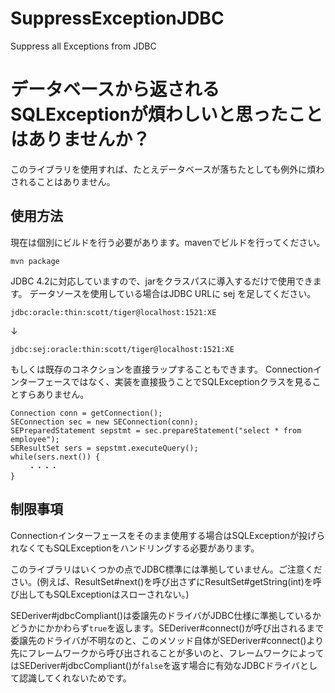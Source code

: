 # SuppressExceptionJDBC
Suppress all Exceptions from JDBC


# データベースから返されるSQLExceptionが煩わしいと思ったことはありませんか？
このライブラリを使用すれば、たとえデータベースが落ちたとしても例外に煩わされることはありません。

## 使用方法

現在は個別にビルドを行う必要があります。mavenでビルドを行ってください。

```
mvn package
```


JDBC 4.2に対応していますので、jarをクラスパスに導入するだけで使用できます。
データソースを使用している場合はJDBC URLに sej を足してください。

```jdbc:oracle:thin:scott/tiger@localhost:1521:XE```

↓

```jdbc:sej:oracle:thin:scott/tiger@localhost:1521:XE```

もしくは既存のコネクションを直接ラップすることもできます。
Connectionインターフェースではなく、実装を直接扱うことでSQLExceptionクラスを見ることすらありません。

```
Connection conn = getConnection();
SEConnection sec = new SEConnection(conn);
SEPreparedStatement sepstmt = sec.prepareStatement("select * from employee");
SEResultSet sers = sepstmt.executeQuery();
while(sers.next()) {
	・・・・
}
```

## 制限事項

Connectionインターフェースをそのまま使用する場合はSQLExceptionが投げられなくてもSQLExceptionをハンドリングする必要があります。

このライブラリはいくつかの点でJDBC標準には準拠していません。ご注意ください。(例えば、ResultSet#next()を呼び出さずにResultSet#getString(int)を呼び出してもSQLExceptionはスローされない。)

SEDeriver#jdbcCompliant()は委譲先のドライバがJDBC仕様に準拠しているかどうかにかかわらず`true`を返します。SEDeriver#connect()が呼び出されるまで委譲先のドライバが不明なのと、このメソッド自体がSEDeriver#connect()より先にフレームワークから呼び出されることが多いのと、フレームワークによってはSEDeriver#jdbcCompliant()が`false`を返す場合に有効なJDBCドライバとして認識してくれないためです。
